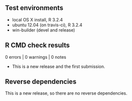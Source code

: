 ## Test environments
* local OS X install, R 3.2.4
* ubuntu 12.04 (on travis-ci), R 3.2.4
* win-builder (devel and release)

## R CMD check results

0 errors | 0 warnings | 0 notes

* This is a new release and the first submission.

## Reverse dependencies

This is a new release, so there are no reverse dependencies.
